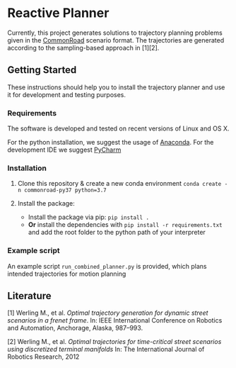 # Reactive Planner

Currently, this project generates solutions to trajectory planning problems given in the [CommonRoad](https://commonroad.in.tum.de/) scenario format.
The trajectories are generated according to the sampling-based approach in [1][2]. 

## Getting Started
These instructions should help you to install the trajectory planner and use it for development and testing purposes.

### Requirements
The software is  developed and tested on recent versions of Linux and OS X.

For the python installation, we suggest the usage of [Anaconda](http://www.anaconda.com/download/#download).
For the development IDE we suggest [PyCharm](http://www.jetbrains.com/pycharm/)

### Installation
1. Clone this repository & create a new conda environment `conda create -n commonroad-py37 python=3.7`


2. Install the package:
    * Install the package via pip: `pip install .`
    * **Or** install the dependencies with `pip install -r requirements.txt` and add the root folder to the python path of your interpreter



### Example script

An example script `run_combined_planner.py` is provided, which plans intended trajectories for motion planning


## Literature
[1] Werling M., et al. *Optimal trajectory generation for dynamic street scenarios in a frenet frame*. In: IEEE International Conference on Robotics and Automation, Anchorage, Alaska, 987–993.

[2] Werling M., et al. *Optimal trajectories for time-critical street scenarios using discretized terminal manifolds* In:
The International Journal of Robotics Research, 2012
